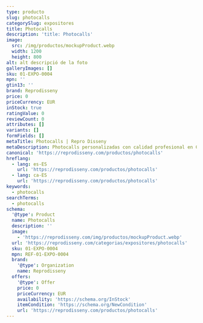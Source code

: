 ```yaml
---
type: producto
slug: photocalls
categorySlug: expositores
title: Photocalls
description: 'title: Photocalls'
image:
  src: /img/productos/mockupProduct.webp
  width: 1200
  height: 800
alt: alt descripció de la foto
galleryImages: []
sku: 01-EXPO-0004
mpn: ''
gtin13: ''
brand: Reprodisseny
price: 0
priceCurrency: EUR
inStock: true
ratingValue: 0
reviewCount: 0
attributes: []
variants: []
formFields: []
metaTitle: Photocalls | Repro Disseny
metaDescription: Photocalls personalizadas con calidad profesional en Cataluña.
canonical: 'https://reprodisseny.com/productos/photocalls'
hreflang:
  - lang: es-ES
    url: 'https://reprodisseny.com/productos/photocalls'
  - lang: ca-ES
    url: 'https://reprodisseny.com/productos/photocalls'
keywords:
  - photocalls
searchTerms:
  - photocalls
schema:
  '@type': Product
  name: Photocalls
  description: ''
  image:
    - 'https://reprodisseny.com/img/productos/mockupProduct.webp'
  url: 'https://reprodisseny.com/categorias/expositores/photocalls'
  sku: 01-EXPO-0004
  mpn: REF-01-EXPO-0004
  brand:
    '@type': Organization
    name: Reprodisseny
  offers:
    '@type': Offer
    price: 0
    priceCurrency: EUR
    availability: 'https://schema.org/InStock'
    itemCondition: 'https://schema.org/NewCondition'
    url: 'https://reprodisseny.com/productos/photocalls'
---
```


